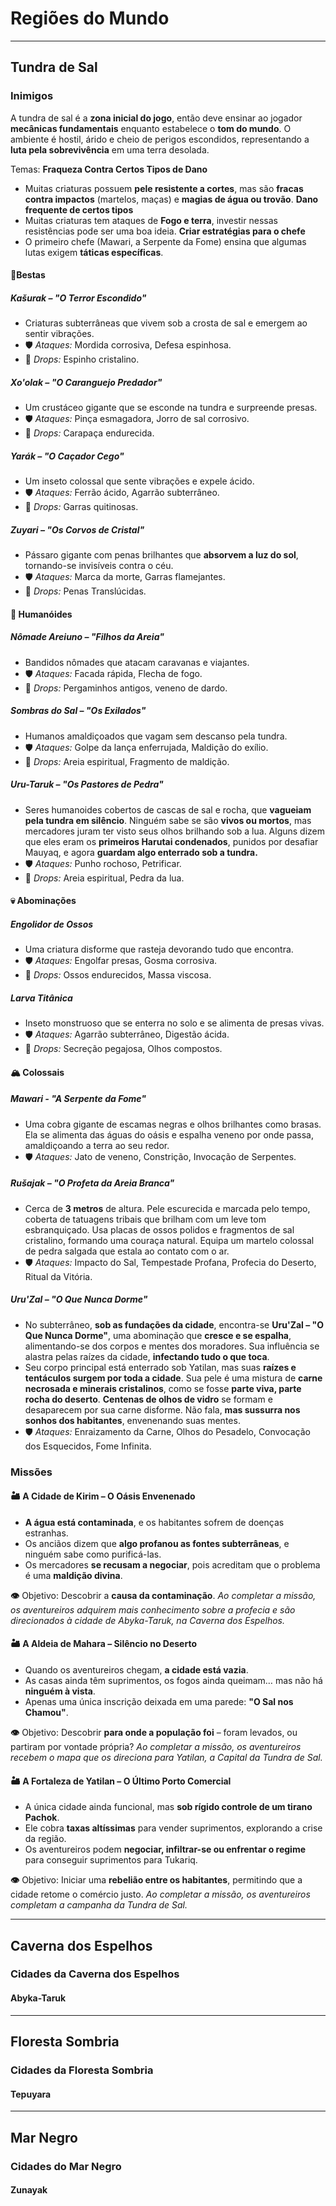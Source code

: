 # Regiões do Mundo

---

## Tundra de Sal

### Inimigos

A tundra de sal é a **zona inicial do jogo**, então deve ensinar ao jogador **mecânicas fundamentais** enquanto estabelece o **tom do mundo**. O ambiente é hostil, árido e cheio de perigos escondidos, representando a **luta pela sobrevivência** em uma terra desolada.

Temas:
**Fraqueza Contra Certos Tipos de Dano**

- Muitas criaturas possuem **pele resistente a cortes**, mas são **fracas contra impactos** (martelos, maças) e **magias de água ou trovão**.
  **Dano frequente de certos tipos**
- Muitas criaturas tem ataques de **Fogo e terra**, investir nessas resistências pode ser uma boa ideia.
  **Criar estratégias para o chefe**
- O primeiro chefe (Mawari, a Serpente da Fome) ensina que algumas lutas exigem **táticas específicas**.

#### 🦎Bestas

##### Kašurak – "O Terror Escondido"

- Criaturas subterrâneas que vivem sob a crosta de sal e emergem ao sentir vibrações.
- 🛡️ _Ataques:_ Mordida corrosiva, Defesa espinhosa.
- 🎁 _Drops:_ Espinho cristalino.

##### Xo'olak – "O Caranguejo Predador"

- Um crustáceo gigante que se esconde na tundra e surpreende presas.
- 🛡️ _Ataques:_ Pinça esmagadora, Jorro de sal corrosivo.
- 🎁 _Drops:_ Carapaça endurecida.

##### Yarák – "O Caçador Cego"

- Um inseto colossal que sente vibrações e expele ácido.
- 🛡️ _Ataques:_ Ferrão ácido, Agarrão subterrâneo.
- 🎁 _Drops:_ Garras quitinosas.

##### Zuyari – "Os Corvos de Cristal"

- Pássaro gigante com penas brilhantes que **absorvem a luz do sol**, tornando-se invisíveis contra o céu.
- 🛡️ _Ataques:_ Marca da morte, Garras flamejantes.
- 🎁 _Drops:_ Penas Translúcidas.

#### 🏹 Humanóides

##### Nômade Areiuno – "Filhos da Areia"

- Bandidos nômades que atacam caravanas e viajantes.
- 🛡️ _Ataques:_ Facada rápida, Flecha de fogo.
- 🎁 _Drops:_ Pergaminhos antigos, veneno de dardo.

##### Sombras do Sal – "Os Exilados"

- Humanos amaldiçoados que vagam sem descanso pela tundra.
- 🛡️ _Ataques:_ Golpe da lança enferrujada, Maldição do exílio.
- 🎁 _Drops:_ Areia espiritual, Fragmento de maldição.

##### Uru-Taruk – "Os Pastores de Pedra"

- Seres humanoides cobertos de cascas de sal e rocha, que **vagueiam pela tundra em silêncio**. Ninguém sabe se são **vivos ou mortos**, mas mercadores juram ter visto seus olhos brilhando sob a lua. Alguns dizem que eles eram os **primeiros Harutai condenados**, punidos por desafiar Mauyaq, e agora **guardam algo enterrado sob a tundra.**
- 🛡️ _Ataques:_ Punho rochoso, Petrificar.
- 🎁 _Drops:_ Areia espiritual, Pedra da lua.

#### 💀 Abominações

##### Engolidor de Ossos

- Uma criatura disforme que rasteja devorando tudo que encontra.
- 🛡️ _Ataques:_ Engolfar presas, Gosma corrosiva.
- 🎁 _Drops:_ Ossos endurecidos, Massa viscosa.

##### Larva Titânica

- Inseto monstruoso que se enterra no solo e se alimenta de presas vivas.
- 🛡️ _Ataques:_ Agarrão subterrâneo, Digestão ácida.
- 🎁 _Drops:_ Secreção pegajosa, Olhos compostos.

#### 🏔️ Colossais

##### Mawari - "A Serpente da Fome"

- Uma cobra gigante de escamas negras e olhos brilhantes como brasas. Ela se alimenta das águas do oásis e espalha veneno por onde passa, amaldiçoando a terra ao seu redor.
- 🛡️ _Ataques:_ Jato de veneno, Constrição, Invocação de Serpentes.

##### Rušajak – "O Profeta da Areia Branca"

- Cerca de **3 metros** de altura. Pele escurecida e marcada pelo tempo, coberta de tatuagens tribais que brilham com um leve tom esbranquiçado. Usa placas de ossos polidos e fragmentos de sal cristalino, formando uma couraça natural. Equipa um martelo colossal de pedra salgada que estala ao contato com o ar.
- 🛡️ _Ataques:_ Impacto do Sal, Tempestade Profana, Profecia do Deserto, Ritual da Vitória.

##### Uru'Zal – "O Que Nunca Dorme"

- No subterrâneo, **sob as fundações da cidade**, encontra-se **Uru'Zal – "O Que Nunca Dorme"**, uma abominação que **cresce e se espalha**, alimentando-se dos corpos e mentes dos moradores. Sua influência se alastra pelas raízes da cidade, **infectando tudo o que toca**.
- Seu corpo principal está enterrado sob Yatilan, mas suas **raízes e tentáculos surgem por toda a cidade**. Sua pele é uma mistura de **carne necrosada e minerais cristalinos**, como se fosse **parte viva, parte rocha do deserto**. **Centenas de olhos de vidro** se formam e desaparecem por sua carne disforme. Não fala, **mas sussurra nos sonhos dos habitantes**, envenenando suas mentes.
- 🛡️ _Ataques:_ Enraizamento da Carne, Olhos do Pesadelo, Convocação dos Esquecidos, Fome Infinita.

### Missões

#### 🏜️ A Cidade de Kirim – O Oásis Envenenado

- **A água está contaminada**, e os habitantes sofrem de doenças estranhas.
- Os anciãos dizem que **algo profanou as fontes subterrâneas**, e ninguém sabe como purificá-las.
- Os mercadores **se recusam a negociar**, pois acreditam que o problema é uma **maldição divina**.

**👁** Objetivo: Descobrir a **causa da contaminação**.
_Ao completar a missão, os aventureiros adquirem mais conhecimento sobre a profecia e são direcionados à cidade de Abyka-Taruk, na Caverna dos Espelhos._

#### 🏜️ A Aldeia de Mahara – Silêncio no Deserto

- Quando os aventureiros chegam, **a cidade está vazia**.
- As casas ainda têm suprimentos, os fogos ainda queimam… mas não há **ninguém à vista**.
- Apenas uma única inscrição deixada em uma parede: **"O Sal nos Chamou"**.

**👁** Objetivo: Descobrir **para onde a população foi** – foram levados, ou partiram por vontade própria?
_Ao completar a missão, os aventureiros recebem o mapa que os direciona para Yatilan, a Capital da Tundra de Sal._

#### 🏜️ A Fortaleza de Yatilan – O Último Porto Comercial

- A única cidade ainda funcional, mas **sob rígido controle de um tirano Pachok**.
- Ele cobra **taxas altíssimas** para vender suprimentos, explorando a crise da região.
- Os aventureiros podem **negociar, infiltrar-se ou enfrentar o regime** para conseguir suprimentos para Tukariq.

**👁** Objetivo: Iniciar uma **rebelião entre os habitantes**, permitindo que a cidade retome o comércio justo.
_Ao completar a missão, os aventureiros completam a campanha da Tundra de Sal._

---

## Caverna dos Espelhos

### Cidades da Caverna dos Espelhos

#### Abyka-Taruk

---

## Floresta Sombria

### Cidades da Floresta Sombria

#### Tepuyara

---

## Mar Negro

### Cidades do Mar Negro

#### Zunayak
